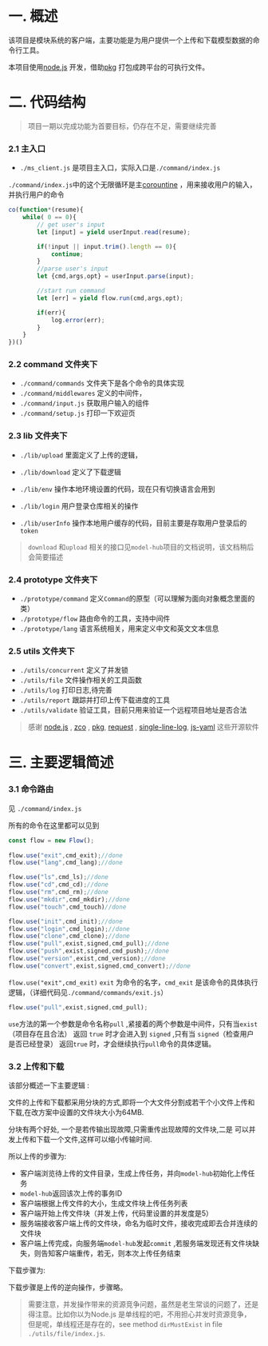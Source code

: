 # 一. 概述

该项目是模块系统的客户端，主要功能是为用户提供一个上传和下载模型数据的命令行工具。

 本项目使用[node.js](https://nodejs.org/en/) 开发，借助[pkg](https://github.com/zeit/pkg#readme) 打包成跨平台的可执行文件。

# 二. 代码结构 

> 项目一期以完成功能为首要目标，仍存在不足，需要继续完善


### 2.1 主入口
 * `./ms_client.js` 是项目主入口，实际入口是`./command/index.js`

`./command/index.js`中的这个无限循环是主[corountine](https://en.wikipedia.org/wiki/Coroutine) ，用来接收用户的输入，并执行用户的命令

```js
co(function*(resume){
    while( 0 == 0){
        // get user's input
        let [input] = yield userInput.read(resume);

        if(!input || input.trim().length == 0){
            continue;
        }
        //parse user's input
        let {cmd,args,opt} = userInput.parse(input);

        //start run command
        let [err] = yield flow.run(cmd,args,opt);

        if(err){
            log.error(err);
        }
    }
})()
```

### 2.2 command 文件夹下

  
 * `./command/commands` 文件夹下是各个命令的具体实现
 * `./command/middlewares` 定义的中间件，
 * `./command/input.js` 获取用户输入的组件
 * `./command/setup.js` 打印一下欢迎页

### 2.3 lib 文件夹下

 * `./lib/upload` 里面定义了上传的逻辑，

 * `./lib/download` 定义了下载逻辑
 * `./lib/env`  操作本地环境设置的代码，现在只有切换语言会用到
 * `./lib/login` 用户登录仓库相关的操作
 * `./lib/userInfo` 操作本地用户缓存的代码，目前主要是存取用户登录后的`token`

 >`download` 和`upload` 相关的接口见`model-hub`项目的文档说明，该文档稍后会简要描述

### 2.4 prototype 文件夹下
 * `./prototype/command` 定义`Command`的原型（可以理解为面向对象概念里面的类）
 * `./prototype/flow` 路由命令的工具，支持中间件
 * `./prototype/lang` 语言系统相关，用来定义中文和英文文本信息

### 2.5 utils 文件夹下

 * `./utils/concurrent` 定义了并发锁
 * `./utils/file` 文件操作相关的工具函数
 * `./utils/log` 打印日志,待完善
 * `./utils/report` 跟踪并打印上传下载进度的工具
 * `./utils/validate` 验证工具，目前只用来验证一个远程项目地址是否合法


> 感谢 [node.js](https://nodejs.org/en/) , [zco](https://github.com/yyrdl/zco) , [pkg](https://github.com/zeit/pkg#readme), [request](https://github.com/request/request) , [single-line-log](https://github.com/freeall/single-line-log), [js-yaml](https://github.com/nodeca/js-yaml) 这些开源软件






# 三. 主要逻辑简述

### 3.1 命令路由

见 `./command/index.js`

所有的命令在这里都可以见到

```js
const flow = new Flow();
 
flow.use("exit",cmd_exit);//done
flow.use("lang",cmd_lang);//done

flow.use("ls",cmd_ls);//done
flow.use("cd",cmd_cd);//done
flow.use("rm",cmd_rm);//done
flow.use("mkdir",cmd_mkdir);//done
flow.use("touch",cmd_touch)//done

flow.use("init",cmd_init);//done
flow.use("login",cmd_login);//done
flow.use("clone",cmd_clone);//done
flow.use("pull",exist,signed,cmd_pull);//done
flow.use("push",exist,signed,cmd_push);//done
flow.use("version",exist,cmd_version);//done
flow.use("convert",exist,signed,cmd_convert);//done
```

`flow.use("exit",cmd_exit)` `exit` 为命令的名字，`cmd_exit` 是该命令的具体执行逻辑，（详细代码见`./command/commands/exit.js`）


```js
flow.use("pull",exist,signed,cmd_pull);
```
`use`方法的第一个参数是命令名称`pull` ,紧接着的两个参数是中间件，只有当`exist`（项目存在且合法） 返回 `true` 时才会进入到 `signed`  ,只有当 `signed`（检查用户是否已经登录） 返回`true` 时，才会继续执行`pull`命令的具体逻辑。


### 3.2 上传和下载

该部分概述一下主要逻辑 :

文件的上传和下载都采用分块的方式,即将一个大文件分割成若干个小文件上传和下载,在改方案中设置的文件块大小为64MB.

分块有两个好处, 一个是若传输出现故障,只需重传出现故障的文件块,二是 可以并发上传和下载一个文件,这样可以缩小传输时间.

所以上传的步骤为:

* 客户端浏览待上传的文件目录，生成上传任务，并向`model-hub`初始化上传任务
* `model-hub`返回该次上传的事务ID
* 客户端根据上传文件的大小，生成文件块上传任务列表
* 客户端开始上传文件块（并发上传，代码里设置的并发度是5）
* 服务端接收客户端上传的文件块，命名为临时文件，接收完成即去合并连续的文件块
* 客户端上传完成，向服务端`model-hub`发起`commit` ,若服务端发现还有文件块缺失，则告知客户端重传，若无，则本次上传任务结束
  

下载步骤为:

下载步骤是上传的逆向操作，步骤略。

> 需要注意，并发操作带来的资源竞争问题，虽然是老生常谈的问题了，还是得注意。比如你以为Node.js 是单线程的吧，不用担心并发时资源竞争，
> 但是呢，单线程还是存在的，see method `dirMustExist` in file `./utils/file/index.js`.

